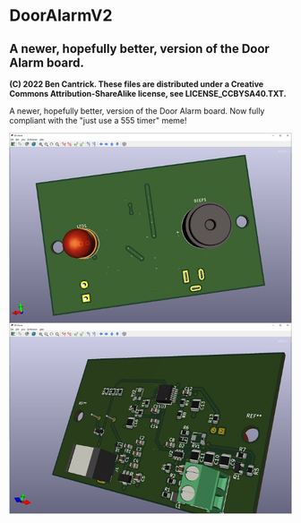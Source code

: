 # DoorAlarmV2

## A newer, hopefully better, version of the Door Alarm board.

**(C) 2022 Ben Cantrick. These files are distributed under a Creative Commons Attribution-ShareAlike license, see LICENSE_CCBYSA40.TXT.**

A newer, hopefully better, version of the Door Alarm board. Now fully compliant with the "just use a 555 timer" meme!

<img src=https://github.com/bwcpub/DoorAlarmV2/blob/main/Final3Dscreenshot.jpg>